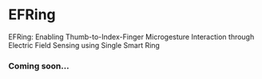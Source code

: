 # EFRing
EFRing: Enabling Thumb-to-Index-Finger Microgesture Interaction through Electric Field Sensing using Single Smart Ring

### Coming soon...
